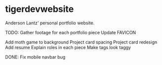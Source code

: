 # tigerdevwebsite
Anderson Lantz' personal portfolio website.

TODO: 
Gather footage for each portfolio piece
Update FAVICON

Add moth game to background
Project card spacing
Project card redesign
Add resume
Explain roles in each piece
Make tags look taggy

DONE:
Fix mobile navbar bug